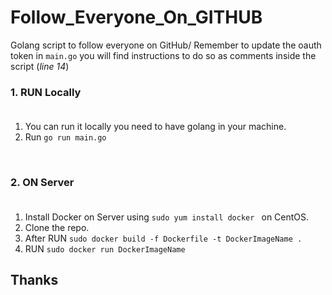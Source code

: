 # Follow_Everyone_On_GITHUB
Golang script to follow everyone on GitHub/
Remember to update the oauth token in `main.go` you will find instructions to do so as comments inside the script (_line 14_)
<br>

### 1. RUN Locally<br><br>
1. You can run it locally you need to have golang in your machine.<br>
2. Run ` go run main.go `

<br>

### 2. ON Server<br><br>

1. Install Docker on Server using `sudo yum install docker ` on CentOS.
2. Clone the repo.
3. After RUN `sudo docker build -f Dockerfile -t DockerImageName .`
4. RUN `sudo docker run DockerImageName`



## Thanks
